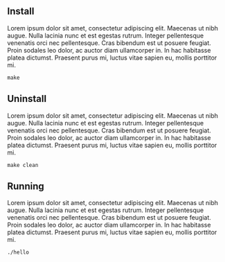 ## Install

Lorem ipsum dolor sit amet, consectetur adipiscing elit. Maecenas ut nibh augue. Nulla lacinia nunc et est egestas rutrum. Integer pellentesque venenatis orci nec pellentesque. Cras bibendum est ut posuere feugiat. Proin sodales leo dolor, ac auctor diam ullamcorper in. In hac habitasse platea dictumst. Praesent purus mi, luctus vitae sapien eu, mollis porttitor mi.

```
make
```

## Uninstall

Lorem ipsum dolor sit amet, consectetur adipiscing elit. Maecenas ut nibh augue. Nulla lacinia nunc et est egestas rutrum. Integer pellentesque venenatis orci nec pellentesque. Cras bibendum est ut posuere feugiat. Proin sodales leo dolor, ac auctor diam ullamcorper in. In hac habitasse platea dictumst. Praesent purus mi, luctus vitae sapien eu, mollis porttitor mi.

```
make clean
```

## Running

Lorem ipsum dolor sit amet, consectetur adipiscing elit. Maecenas ut nibh augue. Nulla lacinia nunc et est egestas rutrum. Integer pellentesque venenatis orci nec pellentesque. Cras bibendum est ut posuere feugiat. Proin sodales leo dolor, ac auctor diam ullamcorper in. In hac habitasse platea dictumst. Praesent purus mi, luctus vitae sapien eu, mollis porttitor mi.

```
./hello
```
